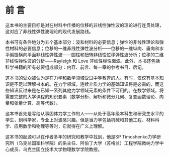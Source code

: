 # 前 言

这本书的主要目标是对在材料中传播的位移的非线性弹性波的理论进行连贯处理，这对应了非线性弹性波理论的现代发展路线。

本书可有条件地分为五个基本部分：波和材料的必要信息；弹性的非线性理论和弹性材料的必要信息；位移的一维非线性弹性波分析——位移的一维纵向、垂向和水平偏振横向平面非线性弹性波——圆柱和扭转非线性位移弹性波分析；位移的二维非线性弹性波的分析——Rayleigh 和 Love 非线性弹性面波。此外，本书还包括科学书籍的所有必要组成部分：内容、前言、每一章的参考书目、后记。

这本书的受众被认为是在力学和数学领域受过中等教育的人。有时，仅仅有基本知识是不足以理解书本的。在力学领域，连续介质力学的基础知识将是必需的，而这些知识反过来是在已知一系列其他力学领域元素的条件下可用的。在数学领域，将需要完整的大学课程的知识要素（数学分析、解析和微分几何、复变函数理论、向量和张量计算、高等代数）。

这本书首先是写给从事固体力学工作的人——从处于高年级本科生和研究生水平的学生，到科学家，专业上对波感兴趣。但是当力学包括机械和其他工程、材料科学、应用数学和物理等等时，它就得在广义上理解。

这本书的起源可以在作者多年的研究和教学中找到，他是SP Timoshenko力学研究所（乌克兰国家科学院）的系主任、阿伯丁大学（苏格兰）工程学院微纳力学中心成员、乌克兰国立技术大学物理数学学院教授。











